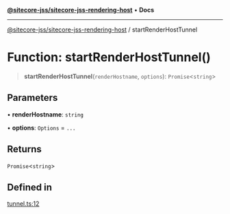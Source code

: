 [**@sitecore-jss/sitecore-jss-rendering-host**](../README.md) • **Docs**

***

[@sitecore-jss/sitecore-jss-rendering-host](../README.md) / startRenderHostTunnel

# Function: startRenderHostTunnel()

> **startRenderHostTunnel**(`renderHostname`, `options`): `Promise`\<`string`\>

## Parameters

• **renderHostname**: `string`

• **options**: `Options` = `...`

## Returns

`Promise`\<`string`\>

## Defined in

[tunnel.ts:12](https://github.com/Sitecore/jss/blob/afae5c8a8729af8f6d283032473cffb7fb5b43e6/packages/sitecore-jss-rendering-host/src/tunnel.ts#L12)
